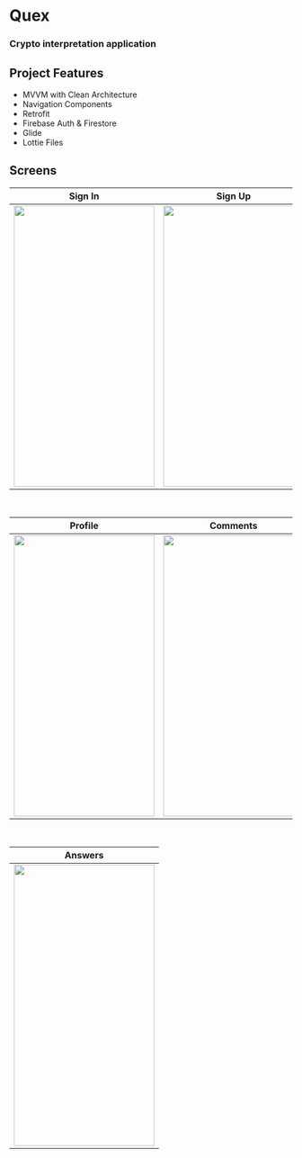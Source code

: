 # Quex

### Crypto interpretation application

## Project Features
 - MVVM with Clean Architecture
 - Navigation Components
 - Retrofit
 - Firebase Auth & Firestore
 - Glide
 - Lottie Files

## Screens

| Sign In | Sign Up | Home |
| ------ | ---- | ------ |
<img src="https://user-images.githubusercontent.com/97980164/204120172-138804a7-4145-491a-aa54-2bf742f133c2.jpg" width="250" height="500"/>|<img src="https://user-images.githubusercontent.com/97980164/204120239-7f2ee6ca-f822-430c-a482-6756b1a1501b.jpg" width="250" height="500"/>|<img src="https://user-images.githubusercontent.com/97980164/204120272-cfe245dc-f58b-4d0d-9154-df48ff7f6121.jpg" width="250" height="500"/>|

</br>

| Profile | Comments | Notifications |
| --- | ------- | ------- |
<img src="https://user-images.githubusercontent.com/97980164/204120247-4b647e32-8d07-463f-a626-f0589056eb26.jpg" width="250" height="500"/>|<img src="https://user-images.githubusercontent.com/97980164/204120303-4072636d-9c01-4702-bdbd-81ab1b3a3739.jpg" width= "250" height="500"/>|<img src="https://user-images.githubusercontent.com/97980164/204120331-ffcb1db7-0e2a-4d9e-b3c2-fb48d4b2ba95.jpg" width="250" height="500"/>|

</br>

| Answers | 
| --------- |
|<img src="https://user-images.githubusercontent.com/97980164/204120353-54672a90-1988-4ed7-b4fa-96f3e31fd2e7.jpg" width="250" height="500"/>
